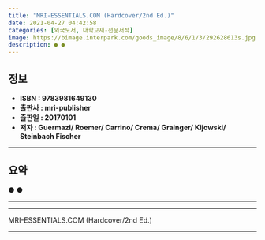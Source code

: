```yaml
---
title: "MRI-ESSENTIALS.COM (Hardcover/2nd Ed.)"
date: 2021-04-27 04:42:58
categories: [외국도서, 대학교재-전문서적]
image: https://bimage.interpark.com/goods_image/8/6/1/3/292628613s.jpg
description: ● ●
---
```


## **정보**

- **ISBN : 9783981649130**
- **출판사 : mri-publisher**
- **출판일 : 20170101**
- **저자 : Guermazi/ Roemer/ Carrino/ Crema/ Grainger/ Kijowski/ Steinbach Fischer**

------



## **요약**

●  ●  

------



------


MRI-ESSENTIALS.COM (Hardcover/2nd Ed.) 

------


